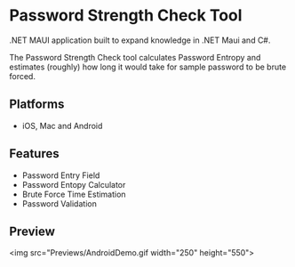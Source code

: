 # Password Strength Check Tool

.NET MAUI application built to expand knowledge in .NET Maui and C#. 

The Password Strength Check tool calculates Password Entropy and estimates (roughly) how long it would take for sample password to be brute forced.

## Platforms
- iOS, Mac and Android 

## Features
- Password Entry Field 
- Password Entopy Calculator
- Brute Force Time Estimation
- Password Validation

## Preview

<img src="Previews/AndroidDemo.gif width="250" height="550">

